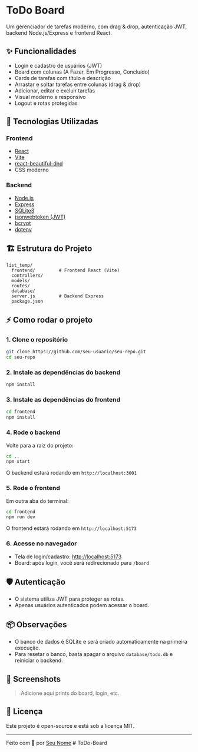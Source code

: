 # ToDo Board

Um gerenciador de tarefas moderno, com drag & drop, autenticação JWT, backend Node.js/Express e frontend React.

## ✨ Funcionalidades

- Login e cadastro de usuários (JWT)
- Board com colunas (A Fazer, Em Progresso, Concluído)
- Cards de tarefas com título e descrição
- Arrastar e soltar tarefas entre colunas (drag & drop)
- Adicionar, editar e excluir tarefas
- Visual moderno e responsivo
- Logout e rotas protegidas

## 🚀 Tecnologias Utilizadas

### Frontend
- [React](https://react.dev/)
- [Vite](https://vitejs.dev/)
- [react-beautiful-dnd](https://github.com/atlassian/react-beautiful-dnd)
- CSS moderno

### Backend
- [Node.js](https://nodejs.org/)
- [Express](https://expressjs.com/)
- [SQLite3](https://www.sqlite.org/index.html)
- [jsonwebtoken (JWT)](https://github.com/auth0/node-jsonwebtoken)
- [bcrypt](https://github.com/kelektiv/node.bcrypt.js)
- [dotenv](https://github.com/motdotla/dotenv)

## 🏗️ Estrutura do Projeto

```
list_temp/
  frontend/         # Frontend React (Vite)
  controllers/
  models/
  routes/
  database/
  server.js         # Backend Express
  package.json
```

## ⚡ Como rodar o projeto

### 1. Clone o repositório
```bash
git clone https://github.com/seu-usuario/seu-repo.git
cd seu-repo
```

### 2. Instale as dependências do backend
```bash
npm install
```

### 3. Instale as dependências do frontend
```bash
cd frontend
npm install
```

### 4. Rode o backend
Volte para a raiz do projeto:
```bash
cd ..
npm start
```
O backend estará rodando em `http://localhost:3001`

### 5. Rode o frontend
Em outra aba do terminal:
```bash
cd frontend
npm run dev
```
O frontend estará rodando em `http://localhost:5173`

### 6. Acesse no navegador
- Tela de login/cadastro: [http://localhost:5173](http://localhost:5173)
- Board: após login, você será redirecionado para `/board`

## 🛡️ Autenticação

- O sistema utiliza JWT para proteger as rotas.
- Apenas usuários autenticados podem acessar o board.

## 📦 Observações

- O banco de dados é SQLite e será criado automaticamente na primeira execução.
- Para resetar o banco, basta apagar o arquivo `database/todo.db` e reiniciar o backend.

## 📸 Screenshots

> Adicione aqui prints do board, login, etc.

## 📝 Licença

Este projeto é open-source e está sob a licença MIT.

---

Feito com 💜 por [Seu Nome](https://github.com/seu-usuario) #   T o D o - B o a r d  
 
